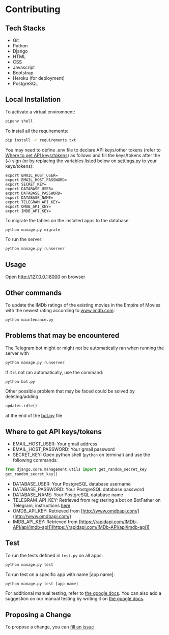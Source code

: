 # Contributing

## Tech Stacks

- Git
- Python
- Django
- HTML
- CSS
- Javascript
- Bootstrap
- Heroku (for deployment)
- PostgreSQL


## Local Installation
To activate a virtual enviromnent:
```bash
pipenv shell
```
To install all the requirements:
```bash
pip install -r requirements.txt
```
You may need to define .env file to declare API keys/other tokens (refer to [Where to get API keys/tokens](#where-to-get-api-keystokens)) as follows and fill the keys/tokens after the (`=`) sign (or by replacing the variables listed below on [settings.py](Empire_of_Movies/settings.py) to your keys/tokens):
```
export EMAIL_HOST_USER=
export EMAIL_HOST_PASSWORD=
export SECRET_KEY=
export DATABASE_USER=
export DATABASE_PASSWORD=
export DATABASE_NAME=
export TELEGRAM_API_KEY=
export OMDB_API_KEY=
export IMDB_API_KEY=
```
To migrate the tables on the installed apps to the database:
```bash
python manage.py migrate
```
To run the server:
```bash
python manage.py runserver
```

## Usage

Open http://127.0.0.1:8000 on browser 

## Other commands

To update the IMDb ratings of the existing movies in the Empire of Movies with the newest rating according to www.imdb.com:
```bash
python maintenance.py
```

## Problems that may be encountered

The Telegram bot might or might not be automatically ran when running the server with 
```bash
python manage.py runserver
```
If it is not ran automatically, use the command:
```bash
python bot.py
```
Other possible problem that may be faced could be solved by deleting/adding 
```python
updater.idle()
```
at the end of the [bot.py](bot.py) file

## Where to get API keys/tokens
- EMAIL_HOST_USER: Your gmail address
- EMAIL_HOST_PASSWORD: Your gmail password
- SECRET_KEY: Open python shell (`python` on terminal) and use the following commands:
```python
from django.core.management.utils import get_random_secret_key
get_random_secret_key()
```
- DATABASE_USER: Your PostgreSQL database username
- DATABASE_PASSWORD: Your PostgreSQL database password
- DATABASE_NAME: Your PostgreSQL database name
- TELEGRAM_API_KEY: Retrieved from registering a bot on BotFather on Telegram, instructions [here](https://core.telegram.org/bots)
- OMDB_API_KEY: Retrieved from  [http://www.omdbapi.com/](http://www.omdbapi.com/)
- IMDB_API_KEY: Retrieved from  [https://rapidapi.com/IMDb-API/api/imdb-api1](https://rapidapi.com/IMDb-API/api/imdb-api1)

## Test
To run the tests defined in `test.py` on all apps:
```bash
python manage.py test
```
To run test on a specific app with name [app name]:
```bash
python manage.py test [app name]
```
For additional manual testing, refer to [the google docs](https://docs.google.com/document/d/1pOSwCdyFMAxtRub4eaxoMzqtJSn1a60-z09THcM-m1c/edit?usp=sharing). You can also add a suggestion on our manual testing by writing it on [the google docs](https://docs.google.com/document/d/1pOSwCdyFMAxtRub4eaxoMzqtJSn1a60-z09THcM-m1c/edit?usp=sharing).

## Proposing a Change
To propose a change, you can [fill an issue](https://github.com/dhafinrazaq/Empire_of_Movies-deploy/issues/new?template=FEATURE_REQUEST.md)
